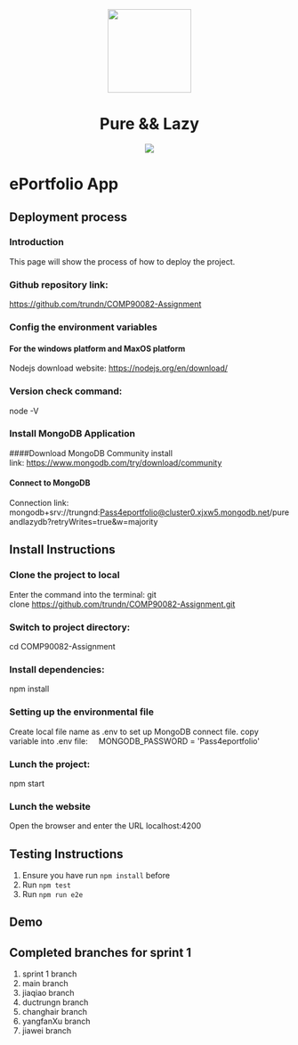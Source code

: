 <div align="center">
    <img src="https://upload.wikimedia.org/wikipedia/commons/3/39/Lambda_lc.svg" height="150"/>
</div>
<h1 align="center">
    Pure && Lazy
</h1>
<div align="center">
    <img src="https://pyheroku-badge.herokuapp.com/?app=pure-and-lazy&style=flat"/>
</div>

# ePortfolio App

## Deployment process
### Introduction
This page will show the process of how to deploy the project.

### Github repository link:
https://github.com/trundn/COMP90082-Assignment

### Config the environment variables
#### For the windows platform and MaxOS platform
Nodejs download website: https://nodejs.org/en/download/

### Version check command:
node -V

### Install MongoDB Application
####Download MongoDB Community
install link: https://www.mongodb.com/try/download/community

#### Connect to MongoDB
Connection link: 
mongodb+srv://trungnd:Pass4eportfolio@cluster0.xjxw5.mongodb.net/pureandlazydb?retryWrites=true&w=majority


## Install Instructions
### Clone the project to local
Enter the command into the terminal:
git clone https://github.com/trundn/COMP90082-Assignment.git

### Switch to project directory:
cd COMP90082-Assignment

### Install dependencies:
npm install

### Setting up the environmental file
Create local file name as .env to set up MongoDB connect file.
copy variable into .env file:     MONGODB_PASSWORD = 'Pass4eportfolio'

### Lunch the project:
npm start

### Lunch the website
Open the browser and enter the URL localhost:4200


## Testing Instructions
1. Ensure you have run `npm install` before
2. Run `npm test`
3. Run `npm run e2e`

## Demo


## Completed branches for sprint 1
1. sprint 1 branch
2. main branch
3. jiaqiao branch
4. ductrungn branch
5. changhair branch
6. yangfanXu branch
7. jiawei branch


